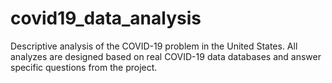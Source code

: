 # covid19_data_analysis
Descriptive analysis of the COVID-19 problem in the United States. All analyzes are designed based on real COVID-19 data databases and answer specific questions from the project.
